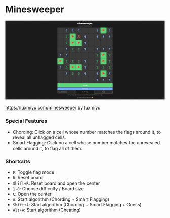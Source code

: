 # Minesweeper

<p align="center">
  <img src="preview.png">
</p>

https://luxmiyu.com/minesweeper by luxmiyu

### Special Features
- Chording: Click on a cell whose number matches the flags around it, to reveal all unflagged cells.
- Smart Flagging: Click on a cell whose number matches the unrevealed cells around it, to flag all of them.

### Shortcuts
- `F`: Toggle flag mode
- `R`: Reset board
- `Shift+R`: Reset board and open the center
- `1-8`: Choose difficulty / Board size
- `C`: Open the center
- `A`: Start algorithm (Chording + Smart Flagging)
- `Shift+A`: Start algorithm (Chording + Smart Flagging + Guess)
- `Alt+A`: Start algorithm (Cheating)

